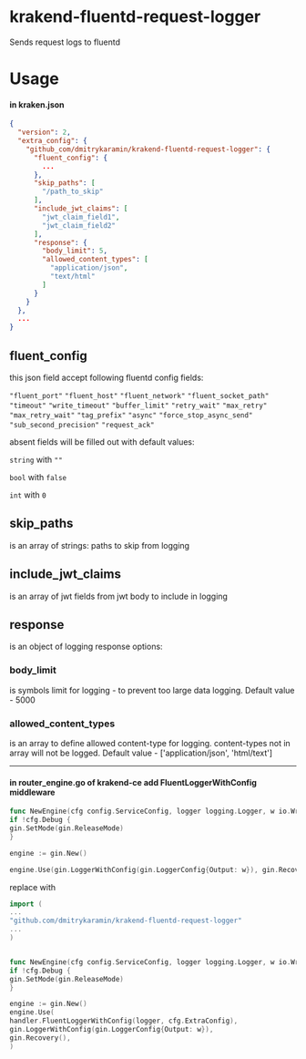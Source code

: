 # krakend-fluentd-request-logger

Sends request logs to fluentd

# Usage

#### in kraken.json

```json
{
  "version": 2,
  "extra_config": {
    "github_com/dmitrykaramin/krakend-fluentd-request-logger": {
      "fluent_config": {
        ...
      },
      "skip_paths": [
        "/path_to_skip"
      ],
      "include_jwt_claims": [
        "jwt_claim_field1",
        "jwt_claim_field2"
      ],
      "response": {
        "body_limit": 5,
        "allowed_content_types": [
          "application/json",
          "text/html"
        ]
      }
    }
  },
  ...
}

```

## fluent_config

this json field accept following fluentd config fields:

`"fluent_port"`
`"fluent_host"`
`"fluent_network"`
`"fluent_socket_path"`
`"timeout"`
`"write_timeout"`
`"buffer_limit"`
`"retry_wait"`
`"max_retry"`
`"max_retry_wait"`
`"tag_prefix"`
`"async"`
`"force_stop_async_send"`
`"sub_second_precision"`
`"request_ack"`

absent fields will be filled out with default values:

`string` with `""`

`bool` with `false`

`int` with `0`

## skip_paths

is an array of strings: paths to skip from logging

## include_jwt_claims

is an array of jwt fields from jwt body to include in logging

## response

is an object of logging response options:

### body_limit
is symbols limit for logging - to prevent too large data logging. Default value - 5000

### allowed_content_types
is an array to define allowed content-type for logging. content-types not in array will not be logged.
Default value - ['application/json', 'html/text']

---

#### in router_engine.go of krakend-ce add FluentLoggerWithConfig middleware

```go
func NewEngine(cfg config.ServiceConfig, logger logging.Logger, w io.Writer) *gin.Engine {
if !cfg.Debug {
gin.SetMode(gin.ReleaseMode)
}

engine := gin.New()

engine.Use(gin.LoggerWithConfig(gin.LoggerConfig{Output: w}), gin.Recovery())
```

replace with

```go
import (
...
"github.com/dmitrykaramin/krakend-fluentd-request-logger"
...
)


func NewEngine(cfg config.ServiceConfig, logger logging.Logger, w io.Writer) *gin.Engine {
if !cfg.Debug {
gin.SetMode(gin.ReleaseMode)
}

engine := gin.New()
engine.Use(
handler.FluentLoggerWithConfig(logger, cfg.ExtraConfig),
gin.LoggerWithConfig(gin.LoggerConfig{Output: w}),
gin.Recovery(),
)
```
